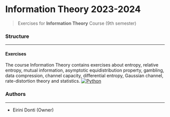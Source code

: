 # Information Theory 2023-2024
> Exercises for **Information Theory** Course (9th semester)

### Structure
---
#### Exercises

The course Information Theory contains exercises about entropy, relative entropy, mutual information, asymptotic equidistribution property, gambling, data compression, channel capacity, differential entropy, Gaussian channel, rate-distortion theory and statistics. [![Python](https://img.shields.io/badge/-Python-3776AB?logo=python&logoColor=white)](https://www.python.org/)
### Authors
---

- Eirini Donti (Owner)

<!-- ### License
--- -->
